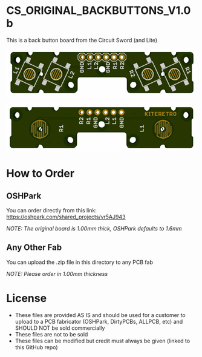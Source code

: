 # CS_ORIGINAL_BACKBUTTONS_V1.0b
This is a back button board from the Circuit Sword (and Lite)

![TOP](CS_ORIGINAL_BACKBUTTONS_V1.0b_TOP.png)

![BOTTOM](CS_ORIGINAL_BACKBUTTONS_V1.0b_BOTTOM.png)

# How to Order
## OSHPark
You can order directly from this link: https://oshpark.com/shared_projects/vr5AJ943

_NOTE: The original board is 1.00mm thick, OSHPark defaults to 1.6mm_

## Any Other Fab
You can upload the .zip file in this directory to any PCB fab

_NOTE: Please order in 1.00mm thickness_

# License
* These files are provided AS IS and should be used for a customer to upload to a PCB fabricator (OSHPark, DirtyPCBs, ALLPCB, etc) and SHOULD NOT be sold commercially
* These files are not to be sold
* These files can be modified but credit must always be given (linked to this GitHub repo)
